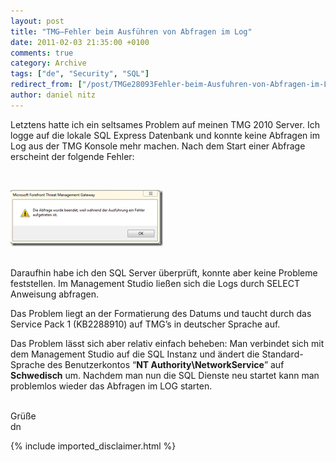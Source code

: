 ```yaml
---
layout: post
title: "TMG–Fehler beim Ausführen von Abfragen im Log"
date: 2011-02-03 21:35:00 +0100
comments: true
category: Archive
tags: ["de", "Security", "SQL"]
redirect_from: ["/post/TMGe28093Fehler-beim-Ausfuhren-von-Abfragen-im-Log", "/post/tmge28093fehler-beim-ausfuhren-von-abfragen-im-log"]
author: daniel nitz
---
```

<!-- more -->
<p>Letztens hatte ich ein seltsames Problem auf meinen TMG 2010 Server. Ich logge auf die lokale SQL Express Datenbank und konnte keine Abfragen im Log aus der TMG Konsole mehr machen. Nach dem Start einer Abfrage erscheint der folgende Fehler:</p>
<p>&nbsp;</p>
<p><a href="/assets/archive/image_297.png"><img style="background-image: none; padding-left: 0px; padding-right: 0px; display: inline; padding-top: 0px; border: 0px;" title="image" src="/assets/archive/image_thumb_295.png" alt="image" width="244" height="90" border="0" /></a></p>
<p><br />Daraufhin habe ich den SQL Server &uuml;berpr&uuml;ft, konnte aber keine Probleme feststellen. Im Management Studio lie&szlig;en sich die Logs durch SELECT Anweisung abfragen.</p>
<p>Das Problem liegt an der Formatierung des Datums und taucht durch das Service Pack 1 (KB2288910) auf TMG&rsquo;s in deutscher Sprache auf.</p>
<p>Das Problem l&auml;sst sich aber relativ einfach beheben: Man verbindet sich mit dem Management Studio auf die SQL Instanz und &auml;ndert die Standard-Sprache des Benutzerkontos &ldquo;<strong>NT Authority\NetworkService</strong>&rdquo; auf <strong>Schwedisch</strong> um. Nachdem man nun die SQL Dienste neu startet kann man problemlos wieder das Abfragen im LOG starten.</p>
<p><br />Gr&uuml;&szlig;e <br />dn</p>
{% include imported_disclaimer.html %}
